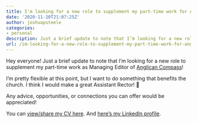 ```yaml
---
title: I'm looking for a new role to supplement my part-time work for Anglican Compass
date: '2020-11-10T21:07:25Z'
author: joshuapsteele
categories:
- personal
description: Just a brief update to note that I’m looking for a new role to supplement my part-time work as Managing Editor of Anglican Compass.
url: /im-looking-for-a-new-role-to-supplement-my-part-time-work-for-anglican-compass/
---
```

Hey everyone! Just a brief update to note that I’m looking for a new role to supplement my part-time work as Managing Editor of [Anglican Compass](https://anglicancompass.com/)!

I’m pretty flexible at this point, but I want to do something that benefits the church. I think I would make a great Assistant Rector! 🙂

Any advice, opportunities, or connections you can offer would be appreciated!

You can [view/share my CV here](https://joshuapsteele.com/portfolio/cv/). And [here’s my LinkedIn profile](https://www.linkedin.com/in/joshuapsteele/).